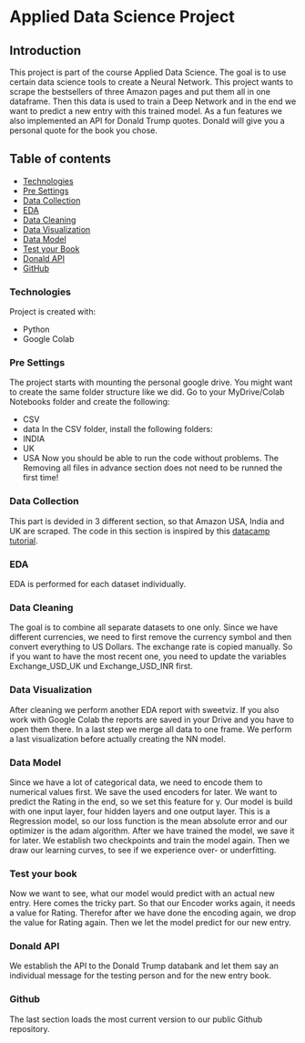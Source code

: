 # Applied Data Science Project

## Introduction
This project is part of the course Applied Data Science. The goal is to use certain data
science tools to create a Neural Network. This project wants to scrape the bestsellers of three
Amazon pages and put them all in one dataframe. Then this data is used to train a Deep Network
and in the end we want to predict a new entry with this trained model. As a fun features we
also implemented an API for Donald Trump quotes. Donald will give you a personal quote for
the book you chose.

## Table of contents
* [Technologies](#technologies)
* [Pre Settings](#pre-settings)
* [Data Collection](#data-collection)
* [EDA](#eda)
* [Data Cleaning](#data-cleaning)
* [Data Visualization](#data-visualization)
* [Data Model](#data-model)
* [Test your Book](#test-your-book)
* [Donald API](#donald-api)
* [GitHub](#github)

### Technologies
Project is created with:
* Python
* Google Colab

### Pre Settings
The project starts with mounting the personal google drive. You might want to create the same
folder structure like we did. Go to your MyDrive/Colab Notebooks folder and create the following:
* CSV
* data
In the CSV folder, install the following folders:
* INDIA
* UK
* USA
Now you should be able to run the code without problems.
The Removing all files in advance section does not need to be runned the first time!

### Data Collection
This part is devided in 3 different section, so that Amazon USA, India and UK are scraped. The code in this section is inspired by this [datacamp tutorial](https://www.datacamp.com/community/tutorials/amazon-web-scraping-using-beautifulsoup?utm_source=adwords_ppc&utm_campaignid=898687156&utm_adgroupid=48947256715&utm_device=c&utm_keyword=&utm_matchtype=b&utm_network=g&utm_adpostion=&utm_creative=332602034352&utm_targetid=aud-392016246653:dsa-429603003980&utm_loc_interest_ms=&utm_loc_physical_ms=1003165&gclid=CjwKCAjwtJ2FBhAuEiwAIKu19gH-cv1X6FOiMwKr5Stfx_dAr48p095QWwbVgIzhW71ErBNqtV1U0RoCrwUQAvD_BwE).

### EDA
EDA is performed for each dataset individually.

### Data Cleaning
The goal is to combine all separate datasets to one only. Since we have different currencies,
we need to first remove the currency symbol and then convert everything to US Dollars.
The exchange rate is copied manually. So if you want to have the most recent one, you need to
update the variables Exchange_USD_UK und Exchange_USD_INR first.


### Data Visualization
After cleaning we perform another EDA report with sweetviz. If you also work with Google Colab
the reports are saved in your Drive and you have to open them there.
In a last step we merge all data to one frame.
We perform a last visualization before actually creating the NN model.

### Data Model
Since we have a lot of categorical data, we need to encode them to numerical values first. 
We save the used encoders for later.
We want to predict the Rating in the end, so we set this feature for y. Our model is build with
one input layer, four hidden layers and one output layer. This is a Regression model, so our
loss function is the mean absolute error and our optimizer is the adam algorithm.
After we have trained the model, we save it for later.
We establish two checkpoints and train the model again. Then we draw our learning curves, to see
if we experience over- or underfitting.

### Test your book
Now we want to see, what our model would predict with an actual new entry. Here comes the tricky
part. So that our Encoder works again, it needs a value for Rating. Therefor after we have done the
encoding again, we drop the value for Rating again.
Then we let the model predict for our new entry.

### Donald API
We establish the API to the Donald Trump databank and let them say an individual message for
the testing person and for the new entry book.

### Github
The last section loads the most current version to our public Github repository.



